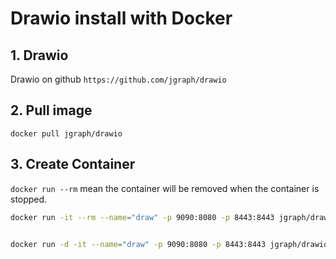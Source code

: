 # Drawio install with Docker

## 1. Drawio

Drawio on github `https://github.com/jgraph/drawio`

## 2. Pull image

`docker pull jgraph/drawio`

## 3. Create Container

`docker run --rm` mean the container will be removed when the container is stopped.

```bash
docker run -it --rm --name="draw" -p 9090:8080 -p 8443:8443 jgraph/drawio


docker run -d -it --name="draw" -p 9090:8080 -p 8443:8443 jgraph/drawio
```
